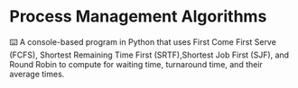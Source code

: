 # Process Management Algorithms
 ⌨️  A console-based program in Python that uses First Come First Serve (FCFS), Shortest Remaining Time First (SRTF),Shortest Job First (SJF), and Round Robin to compute for waiting time, turnaround time, and their average times.
